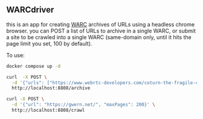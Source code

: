 ## WARCdriver

this is an app for creating [WARC]() archives of URLs using a headless chrome browser. you can POST a list of URLs to archive in a single WARC, or submit a site to be crawled into a single WARC (same-domain only, until it hits the page limit you set, 100 by default).

To use:

```bash
docker compose up -d

curl  -X POST \
  -d '{"urls": ["https://www.webrtc-developers.com/coturn-the-fragile-colossus/", "https://ahmet.im/blog/controller-pitfalls/"]}' \
  http://localhost:8808/archive

curl -X POST \
  -d '{"url": "https://gwern.net/", "maxPages": 200}' \
  http://localhost:8808/crawl
```